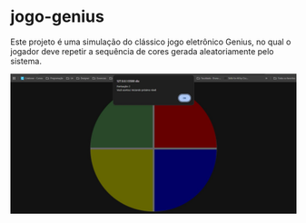 # jogo-genius
Este projeto é uma simulação do clássico jogo eletrônico Genius, no qual o jogador deve repetir a sequência de cores gerada aleatoriamente pelo sistema.

![Jogo Genius](img/img-jogo-genius.jpg)



